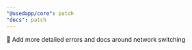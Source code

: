 ```yaml
---
"@usedapp/core": patch
"docs": patch
---
```


🚎 Add more detailed errors and docs around network switching
